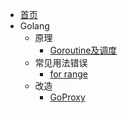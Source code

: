 - [首页](/README.md)
- Golang
    - 原理
        - [Goroutine及调度](/Golang/%E5%8E%9F%E7%90%86/%E4%B8%BA%E4%BB%80%E4%B9%88%E8%A6%81%E6%9C%89%20Goroutine%20%E5%8F%8A%E6%80%8E%E4%B9%88%E8%B0%83%E5%BA%A6.md)
    - 常见用法错误
        - [for range](/Golang/%E5%B8%B8%E8%A7%81%E9%94%99%E8%AF%AF/Golang%E7%BB%8F%E5%85%B8%E2%80%9C%E5%9D%91%E2%80%9D%E4%B9%8Bfor%20range.md)
    - 改造
        - [GoProxy](/Golang/%E6%94%B9%E9%80%A0/Golang%20Modules%E4%BB%A3%E7%90%86goproxy.io%E6%BA%90%E7%A0%81%E7%AE%80%E6%9E%90%E5%8F%8A%E6%94%B9%E9%80%A0.md)